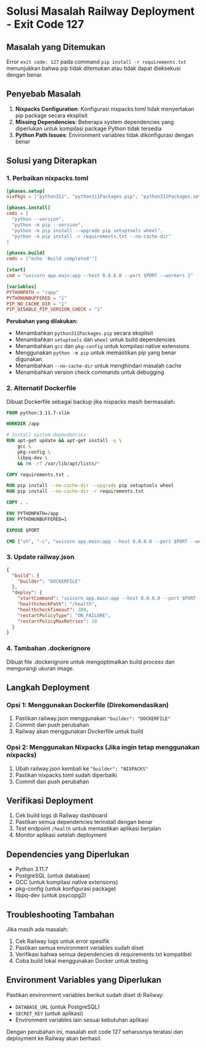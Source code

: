 # Solusi Masalah Railway Deployment - Exit Code 127

## Masalah yang Ditemukan
Error `exit code: 127` pada command `pip install -r requirements.txt` menunjukkan bahwa pip tidak ditemukan atau tidak dapat dieksekusi dengan benar.

## Penyebab Masalah
1. **Nixpacks Configuration**: Konfigurasi nixpacks.toml tidak menyertakan pip package secara eksplisit
2. **Missing Dependencies**: Beberapa system dependencies yang diperlukan untuk kompilasi package Python tidak tersedia
3. **Python Path Issues**: Environment variables tidak dikonfigurasi dengan benar

## Solusi yang Diterapkan

### 1. Perbaikan nixpacks.toml
```toml
[phases.setup]
nixPkgs = ["python311", "python311Packages.pip", "python311Packages.setuptools", "python311Packages.wheel", "postgresql", "gcc", "pkg-config"]

[phases.install]
cmds = [
  "python --version",
  "python -m pip --version", 
  "python -m pip install --upgrade pip setuptools wheel",
  "python -m pip install -r requirements.txt --no-cache-dir"
]

[phases.build]
cmds = ["echo 'Build completed'"]

[start]
cmd = "uvicorn app.main:app --host 0.0.0.0 --port $PORT --workers 1"

[variables]
PYTHONPATH = "/app"
PYTHONUNBUFFERED = "1"
PIP_NO_CACHE_DIR = "1"
PIP_DISABLE_PIP_VERSION_CHECK = "1"
```

**Perubahan yang dilakukan:**
- Menambahkan `python311Packages.pip` secara eksplisit
- Menambahkan `setuptools` dan `wheel` untuk build dependencies
- Menambahkan `gcc` dan `pkg-config` untuk kompilasi native extensions
- Menggunakan `python -m pip` untuk memastikan pip yang benar digunakan
- Menambahkan `--no-cache-dir` untuk menghindari masalah cache
- Menambahkan version check commands untuk debugging

### 2. Alternatif Dockerfile
Dibuat Dockerfile sebagai backup jika nixpacks masih bermasalah:

```dockerfile
FROM python:3.11.7-slim

WORKDIR /app

# Install system dependencies
RUN apt-get update && apt-get install -y \
    gcc \
    pkg-config \
    libpq-dev \
    && rm -rf /var/lib/apt/lists/*

COPY requirements.txt .

RUN pip install --no-cache-dir --upgrade pip setuptools wheel
RUN pip install --no-cache-dir -r requirements.txt

COPY . .

ENV PYTHONPATH=/app
ENV PYTHONUNBUFFERED=1

EXPOSE $PORT

CMD ["sh", "-c", "uvicorn app.main:app --host 0.0.0.0 --port $PORT --workers 1"]
```

### 3. Update railway.json
```json
{
  "build": {
    "builder": "DOCKERFILE"
  },
  "deploy": {
    "startCommand": "uvicorn app.main:app --host 0.0.0.0 --port $PORT --workers 1",
    "healthcheckPath": "/health",
    "healthcheckTimeout": 300,
    "restartPolicyType": "ON_FAILURE",
    "restartPolicyMaxRetries": 10
  }
}
```

### 4. Tambahan .dockerignore
Dibuat file .dockerignore untuk mengoptimalkan build process dan mengurangi ukuran image.

## Langkah Deployment

### Opsi 1: Menggunakan Dockerfile (Direkomendasikan)
1. Pastikan railway.json menggunakan `"builder": "DOCKERFILE"`
2. Commit dan push perubahan
3. Railway akan menggunakan Dockerfile untuk build

### Opsi 2: Menggunakan Nixpacks (Jika ingin tetap menggunakan nixpacks)
1. Ubah railway.json kembali ke `"builder": "NIXPACKS"`
2. Pastikan nixpacks.toml sudah diperbaiki
3. Commit dan push perubahan

## Verifikasi Deployment
1. Cek build logs di Railway dashboard
2. Pastikan semua dependencies terinstall dengan benar
3. Test endpoint `/health` untuk memastikan aplikasi berjalan
4. Monitor aplikasi setelah deployment

## Dependencies yang Diperlukan
- Python 3.11.7
- PostgreSQL (untuk database)
- GCC (untuk kompilasi native extensions)
- pkg-config (untuk konfigurasi package)
- libpq-dev (untuk psycopg2)

## Troubleshooting Tambahan
Jika masih ada masalah:
1. Cek Railway logs untuk error spesifik
2. Pastikan semua environment variables sudah diset
3. Verifikasi bahwa semua dependencies di requirements.txt kompatibel
4. Coba build lokal menggunakan Docker untuk testing

## Environment Variables yang Diperlukan
Pastikan environment variables berikut sudah diset di Railway:
- `DATABASE_URL` (untuk PostgreSQL)
- `SECRET_KEY` (untuk aplikasi)
- Environment variables lain sesuai kebutuhan aplikasi

Dengan perubahan ini, masalah exit code 127 seharusnya teratasi dan deployment ke Railway akan berhasil.
